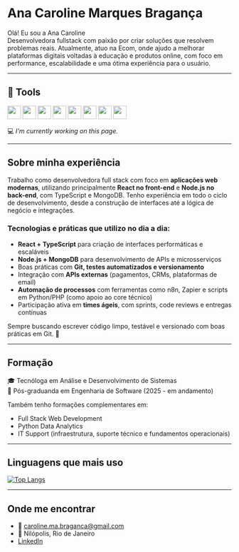 # Ana Caroline Marques Bragança

Olá! Eu sou a Ana Caroline  
Desenvolvedora fullstack com paixão por criar soluções que resolvem problemas reais. Atualmente, atuo na Ecom, onde ajudo a melhorar plataformas digitais voltadas à educação e produtos online, com foco em performance, escalabilidade e uma ótima experiência para o usuário.

---

## 🚀 Tools

<img src="https://cdn.jsdelivr.net/gh/devicons/devicon/icons/vscode/vscode-original.svg" height="30"/>
<img src="https://cdn.jsdelivr.net/gh/devicons/devicon/icons/html5/html5-original.svg" height="30"/>
<img src="https://cdn.jsdelivr.net/gh/devicons/devicon/icons/css3/css3-original.svg" height="30"/>
<img src="https://cdn.jsdelivr.net/gh/devicons/devicon/icons/react/react-original.svg" height="30"/>
<img src="https://cdn.jsdelivr.net/gh/devicons/devicon/icons/javascript/javascript-original.svg" height="30"/>
<img src="https://cdn.jsdelivr.net/gh/devicons/devicon/icons/git/git-original.svg" height="30"/>
<img src="https://cdn.jsdelivr.net/gh/devicons/devicon/icons/mysql/mysql-original.svg" height="30"/>
<img src="https://cdn.jsdelivr.net/gh/devicons/devicon/icons/github/github-original.svg" height="30"/>

💻 *I'm currently working on this page.*

---

## Sobre minha experiência

Trabalho como desenvolvedora full stack com foco em **aplicações web modernas**, utilizando principalmente **React no front-end** e **Node.js no back-end**, com TypeScript e MongoDB. Tenho experiência em todo o ciclo de desenvolvimento, desde a construção de interfaces até a lógica de negócio e integrações.

### Tecnologias e práticas que utilizo no dia a dia:

- **React + TypeScript** para criação de interfaces performáticas e escaláveis  
- **Node.js + MongoDB** para desenvolvimento de APIs e microsserviços  
- Boas práticas com **Git, testes automatizados e versionamento**  
- Integração com **APIs externas** (pagamentos, CRMs, plataformas de email)  
- **Automação de processos** com ferramentas como n8n, Zapier e scripts em Python/PHP (como apoio ao core técnico)  
- Participação ativa em **times ágeis**, com sprints, code reviews e entregas contínuas  

Sempre buscando escrever código limpo, testável e versionado com boas práticas em Git. 🚀

---

## Formação

🎓 Tecnóloga em Análise e Desenvolvimento de Sistemas  
📘 Pós-graduanda em Engenharia de Software (2025 - em andamento)

Também tenho formações complementares em:

- Full Stack Web Development  
- Python Data Analytics  
- IT Support (infraestrutura, suporte técnico e fundamentos operacionais)

---

## Linguagens que mais uso

[![Top Langs](https://github-readme-stats.vercel.app/api/top-langs/?username=anabrag&layout=compact&theme=default)](https://github.com/anabrag)

---

## Onde me encontrar

- 📧 caroline.ma.braganca@gmail.com  
- 📍 Nilópolis, Rio de Janeiro  
- [LinkedIn](https://www.linkedin.com/in/ana-caroline-18706b284/)
